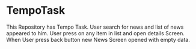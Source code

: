 # TempoTask
This Repository has Tempo Task.
User search for news and list of news appeared to him.
User press on any item in list and open details Screen.
When User press back button new News Screen opened with empty data.

